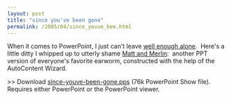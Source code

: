 ```yaml
---
layout: post
title: "since you've been gone"
permalink: /2005/04/since_youve_bee.html
---
```




<p>When it comes to PowerPoint, I just can't leave <a href="http://www.clicktoaddtitle.com/">well enough alone</a>.&nbsp; Here's a little ditty I whipped up to utterly shame <a href="http://a.wholelottanothing.org/2005/03/since_u_been_co.html">Matt and Merlin</a>:&nbsp; another PPT version of everyone's favorite earworm, constructed with the help of the AutoContent Wizard.&nbsp; </p>

<p>&gt;&gt; Download <a href="http://sippey.typepad.com/filtered/files/since-youve-been-gone.pps">since-youve-been-gone.pps</a> (76k PowerPoint Show file).&nbsp; Requires either PowerPoint or the PowerPoint viewer.</p>


